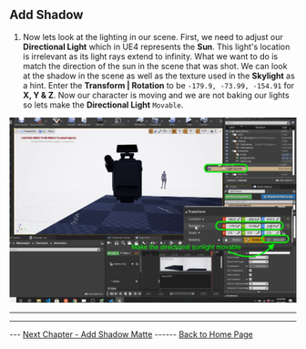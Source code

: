 ## Add Shadow

1.  Now lets look at the lighting in our scene.  First, we need to adjust our **Directional Light** which in UE4 represents the **Sun**.  This light's location is irrelevant as its light rays extend to infinity.  What we want to do is match the direction of the sun in the scene that was shot.  We can look at the shadow in the scene as well as the texture used in the **Skylight** as a hint.  Enter the **Transform | Rotation** to be `-179.9, -73.99, -154.91` for **X, Y & Z**. Now our character is moving and we are not baking our lights so lets make the **Directional Light** `Movable`.

![adjust sunlight](../images/adjustSunToMatchScene.jpg)

***







***

--- [Next Chapter - Add Shadow Matte](../shadow_matte/README.md) ------ [Back to Home Page](../README.md)